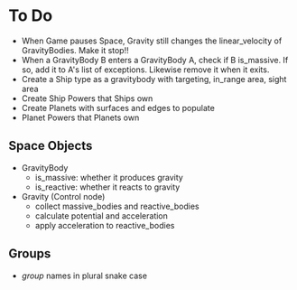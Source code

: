 To Do
=====

- When Game pauses Space, Gravity still changes the linear_velocity of GravityBodies. Make it stop!!
- When a GravityBody B enters a GravityBody A, check if B is_massive. If so, add it to A's list of exceptions. Likewise remove it when it exits.
- Create a Ship type as a gravitybody with targeting, in_range area, sight area
- Create Ship Powers that Ships own
- Create Planets with surfaces and edges to populate
- Planet Powers that Planets own



Space Objects
-------------

- GravityBody
    - is_massive: whether it produces gravity
    - is_reactive: whether it reacts to gravity
- Gravity (Control node)
    - collect massive_bodies and reactive_bodies
    - calculate potential and acceleration
    - apply acceleration to reactive_bodies

Groups
------

- *group* names in plural snake case